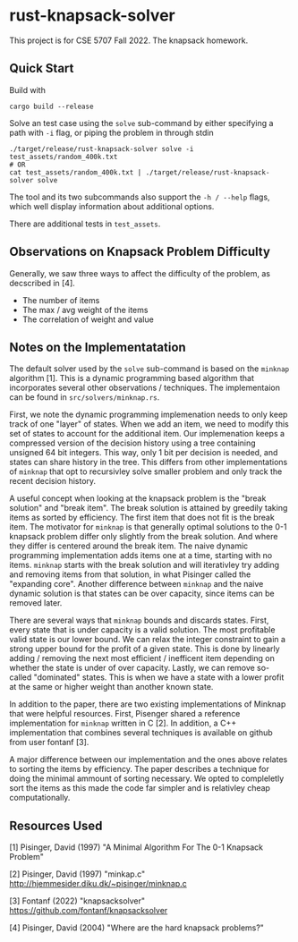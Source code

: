 # rust-knapsack-solver

This project is for CSE 5707 Fall 2022. The knapsack homework.

## Quick Start

Build with

```
cargo build --release
```

Solve an test case using the `solve` sub-command by either specifying a path with `-i` flag, or
piping the problem in through stdin

```
./target/release/rust-knapsack-solver solve -i test_assets/random_400k.txt
# OR
cat test_assets/random_400k.txt | ./target/release/rust-knapsack-solver solve
```

The tool and its two subcommands also support the `-h / --help` flags, which well display
information about additional options.

There are additional tests in `test_assets`.

## Observations on Knapsack Problem Difficulty

Generally, we saw three ways to affect the difficulty of the problem, as decscribed in [4].
* The number of items
* The max / avg weight of the items
* The correlation of weight and value

## Notes on the Implementatation

The default solver used by the `solve` sub-command is based on the `minknap` algorithm [1]. This is
a dynamic programming based algorithm that incorporates several other observations / techniques.
The implementaion can be found in `src/solvers/minknap.rs`.

First, we note the dynamic programming implemenation needs to only keep track of one "layer" of states.
When we add an item, we need to modify this set of states to account for the additional item.
Our implemenation keeps a compressed version of the decision history using a tree containing unsigned 64 bit integers.
This way, only 1 bit per decision is needed, and states can share history in the tree.
This differs from other implementations of `minknap` that opt to recursivley solve smaller problem
and only track the recent decision history.

A useful concept when looking at the knapsack problem is the "break solution" and "break item".
The break solution is attained by greedily taking items as sorted by efficiency.
The first item that does not fit is the break item.
The motivator for `minknap` is that generally optimal solutions to the 0-1 knapsack problem differ only slightly from the break solution.
And where they differ is centered around the break item.
The naive dynamic programming implementation adds items one at a time, starting with no items.
`minknap` starts with the break solution and will iterativley try adding and removing items from that solution, in what Pisinger called the "expanding core".
Another difference between `minknap` and the naive dynamic solution is that states can be over capacity, since items can be removed later.

There are several ways that `minknap` bounds and discards states.
First, every state that is under capacity is a valid solution.
The most profitable valid state is our lower bound.
We can relax the integer constraint to gain a strong upper bound for the profit of a given state.
This is done by linearly adding / removing the next most efficient / inefficent item depending on whether the state is under of over capacity.
Lastly, we can remove so-called "dominated" states.
This is when we have a state with a lower profit at the same or higher weight than another known
state.

In addition to the paper, there are two existing implementations of Minknap that were helpful resources.
First, Pisenger shared a reference implementation for `minknap` written in C [2].
In addition, a C++ implementation that combines several techniques is available on github from user fontanf [3].

A major difference between our implementation and the ones above relates to sorting the items by efficiency.
The paper describes a technique for doing the minimal ammount of sorting necessary.
We opted to compleletly sort the items as this made the code far simpler and is relativley cheap computationally.

## Resources Used

[1] Pisinger, David (1997) "A Minimal Algorithm For The 0-1 Knapsack Problem"

[2] Pisinger, David (1997) "minkap.c" http://hjemmesider.diku.dk/~pisinger/minknap.c

[3] Fontanf (2022) "knapsacksolver" https://github.com/fontanf/knapsacksolver

[4] Pisinger, David (2004) "Where are the hard knapsack problems?"

